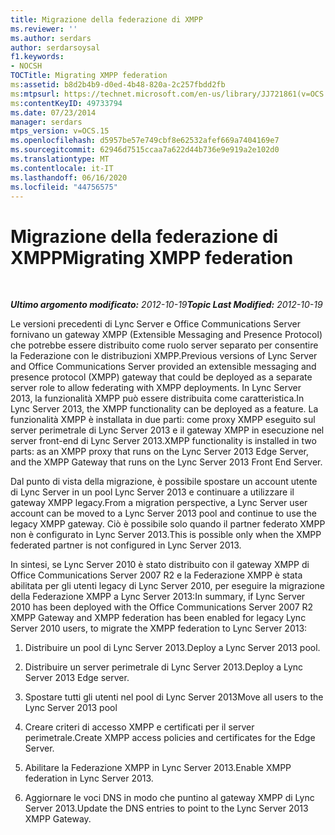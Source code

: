 ```yaml
---
title: Migrazione della federazione di XMPP
ms.reviewer: ''
ms.author: serdars
author: serdarsoysal
f1.keywords:
- NOCSH
TOCTitle: Migrating XMPP federation
ms:assetid: b8d2b4b9-d0ed-4b48-820a-2c257fbdd2fb
ms:mtpsurl: https://technet.microsoft.com/en-us/library/JJ721861(v=OCS.15)
ms:contentKeyID: 49733794
ms.date: 07/23/2014
manager: serdars
mtps_version: v=OCS.15
ms.openlocfilehash: d5957be57e749cbf8e62532afef669a7404169e7
ms.sourcegitcommit: 62946d7515ccaa7a622d44b736e9e919a2e102d0
ms.translationtype: MT
ms.contentlocale: it-IT
ms.lasthandoff: 06/16/2020
ms.locfileid: "44756575"
---
```

<div data-xmlns="http://www.w3.org/1999/xhtml">

<div class="topic" data-xmlns="http://www.w3.org/1999/xhtml" data-msxsl="urn:schemas-microsoft-com:xslt" data-cs="https://msdn.microsoft.com/">

<div data-asp="https://msdn2.microsoft.com/asp">

# <a name="migrating-xmpp-federation"></a><span data-ttu-id="3be48-102">Migrazione della federazione di XMPP</span><span class="sxs-lookup"><span data-stu-id="3be48-102">Migrating XMPP federation</span></span>

</div>

<div id="mainSection">

<div id="mainBody">

<span> </span>

<span data-ttu-id="3be48-103">_**Ultimo argomento modificato:** 2012-10-19_</span><span class="sxs-lookup"><span data-stu-id="3be48-103">_**Topic Last Modified:** 2012-10-19_</span></span>

<span data-ttu-id="3be48-104">Le versioni precedenti di Lync Server e Office Communications Server fornivano un gateway XMPP (Extensible Messaging and Presence Protocol) che potrebbe essere distribuito come ruolo server separato per consentire la Federazione con le distribuzioni XMPP.</span><span class="sxs-lookup"><span data-stu-id="3be48-104">Previous versions of Lync Server and Office Communications Server provided an extensible messaging and presence protocol (XMPP) gateway that could be deployed as a separate server role to allow federating with XMPP deployments.</span></span> <span data-ttu-id="3be48-105">In Lync Server 2013, la funzionalità XMPP può essere distribuita come caratteristica.</span><span class="sxs-lookup"><span data-stu-id="3be48-105">In Lync Server 2013, the XMPP functionality can be deployed as a feature.</span></span> <span data-ttu-id="3be48-106">La funzionalità XMPP è installata in due parti: come proxy XMPP eseguito sul server perimetrale di Lync Server 2013 e il gateway XMPP in esecuzione nel server front-end di Lync Server 2013.</span><span class="sxs-lookup"><span data-stu-id="3be48-106">XMPP functionality is installed in two parts: as an XMPP proxy that runs on the Lync Server 2013 Edge Server, and the XMPP Gateway that runs on the Lync Server 2013 Front End Server.</span></span>

<span data-ttu-id="3be48-107">Dal punto di vista della migrazione, è possibile spostare un account utente di Lync Server in un pool Lync Server 2013 e continuare a utilizzare il gateway XMPP legacy.</span><span class="sxs-lookup"><span data-stu-id="3be48-107">From a migration perspective, a Lync Server user account can be moved to a Lync Server 2013 pool and continue to use the legacy XMPP gateway.</span></span> <span data-ttu-id="3be48-108">Ciò è possibile solo quando il partner federato XMPP non è configurato in Lync Server 2013.</span><span class="sxs-lookup"><span data-stu-id="3be48-108">This is possible only when the XMPP federated partner is not configured in Lync Server 2013.</span></span>

<span data-ttu-id="3be48-109">In sintesi, se Lync Server 2010 è stato distribuito con il gateway XMPP di Office Communications Server 2007 R2 e la Federazione XMPP è stata abilitata per gli utenti legacy di Lync Server 2010, per eseguire la migrazione della Federazione XMPP a Lync Server 2013:</span><span class="sxs-lookup"><span data-stu-id="3be48-109">In summary, if Lync Server 2010 has been deployed with the Office Communications Server 2007 R2 XMPP Gateway and XMPP federation has been enabled for legacy Lync Server 2010 users, to migrate the XMPP federation to Lync Server 2013:</span></span>

1.  <span data-ttu-id="3be48-110">Distribuire un pool di Lync Server 2013.</span><span class="sxs-lookup"><span data-stu-id="3be48-110">Deploy a Lync Server 2013 pool.</span></span>

2.  <span data-ttu-id="3be48-111">Distribuire un server perimetrale di Lync Server 2013.</span><span class="sxs-lookup"><span data-stu-id="3be48-111">Deploy a Lync Server 2013 Edge server.</span></span>

3.  <span data-ttu-id="3be48-112">Spostare tutti gli utenti nel pool di Lync Server 2013</span><span class="sxs-lookup"><span data-stu-id="3be48-112">Move all users to the Lync Server 2013 pool</span></span>

4.  <span data-ttu-id="3be48-113">Creare criteri di accesso XMPP e certificati per il server perimetrale.</span><span class="sxs-lookup"><span data-stu-id="3be48-113">Create XMPP access policies and certificates for the Edge Server.</span></span>

5.  <span data-ttu-id="3be48-114">Abilitare la Federazione XMPP in Lync Server 2013.</span><span class="sxs-lookup"><span data-stu-id="3be48-114">Enable XMPP federation in Lync Server 2013.</span></span> 

6.  <span data-ttu-id="3be48-115">Aggiornare le voci DNS in modo che puntino al gateway XMPP di Lync Server 2013.</span><span class="sxs-lookup"><span data-stu-id="3be48-115">Update the DNS entries to point to the Lync Server 2013 XMPP Gateway.</span></span>

</div>

<span> </span>

</div>

</div>

</div>

